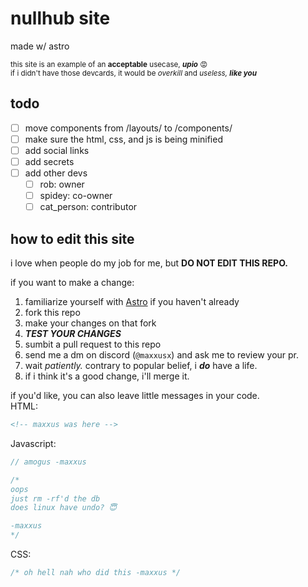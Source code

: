 # nullhub site
made w/ astro

<sub>this site is an example of an **acceptable** usecase, ***upio*** 😡<br>
if i didn't have those devcards, it would be *overkill* and *useless,* ***like you***</sub>

## todo
* [ ] move components from /layouts/ to /components/
* [ ] make sure the html, css, and js is being minified
* [ ] add social links
* [ ] add secrets
* [ ] add other devs
  * [ ] rob: owner
  * [ ] spidey: co-owner
  * [ ] cat_person: contributor

## how to edit this site
i love when people do my job for me, but **DO NOT EDIT THIS REPO.**

if you want to make a change:
1. familiarize yourself with [Astro](https://astro.build) if you haven't already
2. fork this repo
3. make your changes on that fork
4. ***TEST YOUR CHANGES***
5. sumbit a pull request to this repo
6. send me a dm on discord (`@maxxusx`) and ask me to review your pr.
7. wait *patiently.* contrary to popular belief, i ***do*** have a life.
8. if i think it's a good change, i'll merge it.

if you'd like, you can also leave little messages in your code.<br>
HTML:
```html
<!-- maxxus was here -->
```
Javascript:
```js
// amogus -maxxus

/*
oops
just rm -rf'd the db
does linux have undo? 😇

-maxxus
*/
```
CSS:
```css
/* oh hell nah who did this -maxxus */
```
<!-- you can also leave comments in markdown 🤫 -->
